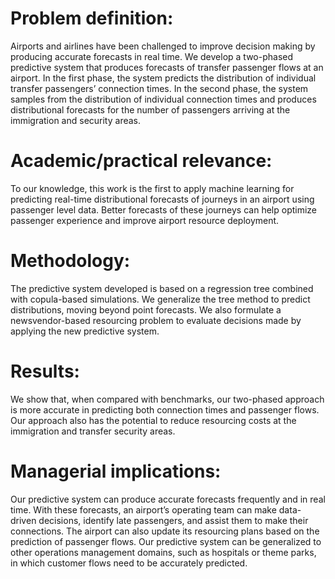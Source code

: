 # Problem definition:

 Airports and airlines have been challenged to improve decision making by producing accurate forecasts in real time. We develop a two-phased predictive system that produces forecasts of transfer passenger flows at an airport. In the first phase, the system predicts the distribution of individual transfer passengers’ connection times. In the second phase, the system samples from the distribution of individual connection times and produces distributional forecasts for the number of passengers arriving at the immigration and security areas.

# Academic/practical relevance:

 To our knowledge, this work is the first to apply machine learning for predicting real-time distributional forecasts of journeys in an airport using passenger level data. Better forecasts of these journeys can help optimize passenger experience and improve airport resource deployment. 

# Methodology: 

The predictive system developed is based on a regression tree combined with copula-based simulations. We generalize the tree method to predict distributions, moving beyond point forecasts. We also formulate a newsvendor-based resourcing problem to evaluate decisions made by applying the new predictive system.

# Results:

 We show that, when compared with benchmarks, our two-phased approach is more accurate in predicting both connection times and passenger flows. Our approach also has the potential to reduce resourcing costs at the immigration and transfer security areas.

# Managerial implications: 

Our predictive system can produce accurate forecasts frequently and in real time. With these forecasts, an airport’s operating team can make data-driven decisions, identify late passengers, and assist them to make their connections. The airport can also update its resourcing plans based on the prediction of passenger flows. Our predictive system can be generalized to other operations management domains, such as hospitals or theme parks, in which customer flows need to be accurately predicted. 
